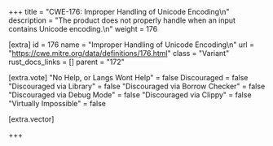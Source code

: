 +++
title = "CWE-176: Improper Handling of Unicode Encoding\n"
description = "The product does not properly handle when an input contains Unicode encoding.\n"
weight = 176

[extra]
id = 176
name = "Improper Handling of Unicode Encoding\n"
url = "https://cwe.mitre.org/data/definitions/176.html"
class = "Variant"
rust_docs_links = []
parent = "172"

[extra.vote]
"No Help, or Langs Wont Help" = false
Discouraged = false
"Discouraged via Library" = false
"Discouraged via Borrow Checker" = false
"Discouraged via Debug Mode" = false
"Discouraged via Clippy" = false
"Virtually Impossible" = false

[extra.vector]

+++